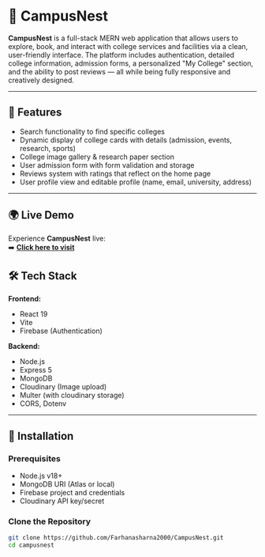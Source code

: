 # 🏫 CampusNest

**CampusNest** is a full-stack MERN web application that allows users to explore, book, and interact with college services and facilities via a clean, user-friendly interface. The platform includes authentication, detailed college information, admission forms, a personalized "My College" section, and the ability to post reviews — all while being fully responsive and creatively designed.

---

## 🚀 Features

- Search functionality to find specific colleges
- Dynamic display of college cards with details (admission, events, research, sports)
- College image gallery & research paper section
- User admission form with form validation and storage
- Reviews system with ratings that reflect on the home page
- User profile view and editable profile (name, email, university, address)

---

## 🌍 Live Demo  

Experience **CampusNest** live:  
➡️ **[Click here to visit](https://campusnest-f5a67.web.app)**  

## 🛠️ Tech Stack

**Frontend:**
- React 19
- Vite
- Firebase (Authentication)

**Backend:**
- Node.js
- Express 5
- MongoDB 
- Cloudinary (Image upload)
- Multer (with cloudinary storage)
- CORS, Dotenv

---

## 💾 Installation

### Prerequisites

- Node.js v18+
- MongoDB URI (Atlas or local)
- Firebase project and credentials
- Cloudinary API key/secret

### Clone the Repository

```bash
git clone https://github.com/Farhanasharna2000/CampusNest.git
cd campusnest
